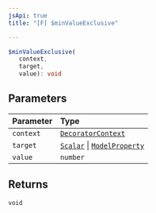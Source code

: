 ```yaml
---
jsApi: true
title: "[F] $minValueExclusive"

---
```

```ts
$minValueExclusive(
   context, 
   target, 
   value): void
```

## Parameters

| Parameter | Type |
| :------ | :------ |
| `context` | [`DecoratorContext`](../interfaces/DecoratorContext.md) |
| `target` | [`Scalar`](../interfaces/Scalar.md) \| [`ModelProperty`](../interfaces/ModelProperty.md) |
| `value` | `number` |

## Returns

`void`

